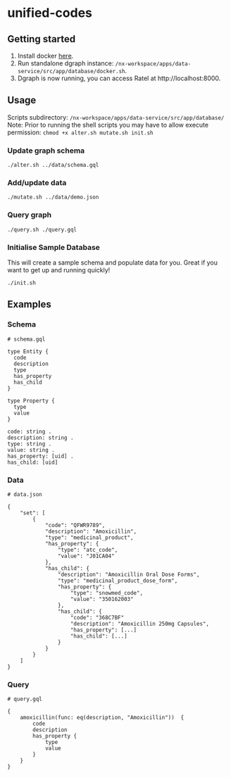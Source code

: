 # unified-codes

## Getting started

1. Install docker [here](https://docs.docker.com/get-docker/).
2. Run standalone dgraph instance: `/nx-workspace/apps/data-service/src/app/database/docker.sh`.
3. Dgraph is now running, you can access Ratel at http://localhost:8000.

## Usage

Scripts subdirectory: `/nx-workspace/apps/data-service/src/app/database/`
Note: Prior to running the shell scripts you may have to allow execute permission: `chmod +x alter.sh mutate.sh init.sh`

### Update graph schema

```
./alter.sh ../data/schema.gql
```

### Add/update data

```
./mutate.sh ../data/demo.json
```

### Query graph

```
./query.sh ./query.gql
```

### Initialise Sample Database
This will create a sample schema and populate data for you. Great if you want to get up and running quickly!

```
./init.sh
```

## Examples

### Schema

```
# schema.gql

type Entity {
  code
  description
  type
  has_property
  has_child
}

type Property {
  type
  value
}

code: string .
description: string .
type: string .
value: string .
has_property: [uid] .
has_child: [uid]
```

### Data

```
# data.json

{
    "set": [
        {
            "code": "QFWR9789",
            "description": "Amoxicillin",
            "type": "medicinal_product",
            "has_property": {
                "type": "atc_code",
                "value": "J01CA04"
            },
            "has_child": {
                "description": "Amoxicillin Oral Dose Forms",
                "type": "medicinal_product_dose_form",
                "has_property": {
                    "type": "snowmed_code",
                    "value": "350162003"
                },
                "has_child": {
                    "code": "368C7BF"
                    "description": "Amoxicillin 250mg Capsules",
                    "has_property": [...]
                    "has_child": [...]
                }
            }
        }
    ]
}
```

### Query

```
# query.gql

{
    amoxicillin(func: eq(description, "Amoxicillin"))  {
        code
        description
        has_property {
            type
            value
        }
    }
}
```